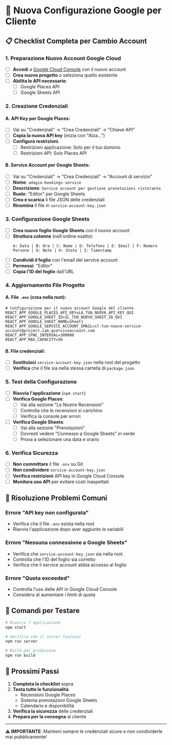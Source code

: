 # 🚀 Nuova Configurazione Google per Cliente

## 📋 **Checklist Completa per Cambio Account**

### **1. Preparazione Nuovo Account Google Cloud**

- [ ] **Accedi** a [Google Cloud Console](https://console.cloud.google.com/) con il nuovo account
- [ ] **Crea nuovo progetto** o seleziona quello esistente
- [ ] **Abilita le API necessarie**:
  - [ ] Google Places API
  - [ ] Google Sheets API

### **2. Creazione Credenziali**

#### **A. API Key per Google Places:**
- [ ] Vai su "Credenziali" → "Crea Credenziali" → "Chiave API"
- [ ] **Copia la nuova API key** (inizia con "AIza...")
- [ ] **Configura restrizioni**:
  - [ ] Restrizioni applicazione: Solo per il tuo dominio
  - [ ] Restrizioni API: Solo Places API

#### **B. Service Account per Google Sheets:**
- [ ] Vai su "Credenziali" → "Crea Credenziali" → "Account di servizio"
- [ ] **Nome**: `adagio-bookings-service`
- [ ] **Descrizione**: `Service account per gestione prenotazioni ristorante`
- [ ] **Ruolo**: "Editor" per Google Sheets
- [ ] **Crea e scarica** il file JSON delle credenziali
- [ ] **Rinomina** il file in `service-account-key.json`

### **3. Configurazione Google Sheets**

- [ ] **Crea nuovo foglio Google Sheets** con il nuovo account
- [ ] **Struttura colonne** (nell'ordine esatto):
  ```
  A: Data | B: Ora | C: Nome | D: Telefono | E: Email | F: Numero Persone | G: Note | H: Stato | I: Timestamp
  ```
- [ ] **Condividi il foglio** con l'email del service account
- [ ] **Permessi**: "Editor"
- [ ] **Copia l'ID del foglio** dall'URL

### **4. Aggiornamento File Progetto**

#### **A. File `.env` (crea nella root):**
```env
# Configurazione per il nuovo account Google del cliente
REACT_APP_GOOGLE_PLACES_API_KEY=LA_TUA_NUOVA_API_KEY_QUI
REACT_APP_GOOGLE_SHEET_ID=IL_TUO_NUOVO_SHEET_ID_QUI
REACT_APP_GOOGLE_SHEET_NAME=Sheet1
REACT_APP_GOOGLE_SERVICE_ACCOUNT_EMAIL=il-tuo-nuovo-service-account@project.iam.gserviceaccount.com
REACT_APP_SYNC_INTERVAL=300000
REACT_APP_MAX_CAPACITY=50
```

#### **B. File credenziali:**
- [ ] **Sostituisci** `service-account-key.json` nella root del progetto
- [ ] **Verifica** che il file sia nella stessa cartella di `package.json`

### **5. Test della Configurazione**

- [ ] **Riavvia l'applicazione** (`npm start`)
- [ ] **Verifica Google Places**:
  - [ ] Vai alla sezione "Le Nostre Recensioni"
  - [ ] Controlla che le recensioni si carichino
  - [ ] Verifica la console per errori
- [ ] **Verifica Google Sheets**:
  - [ ] Vai alla sezione "Prenotazioni"
  - [ ] Dovresti vedere "Connesso a Google Sheets" in verde
  - [ ] Prova a selezionare una data e orario

### **6. Verifica Sicurezza**

- [ ] **Non committare** il file `.env` su Git
- [ ] **Non condividere** `service-account-key.json`
- [ ] **Verifica restrizioni** API key in Google Cloud Console
- [ ] **Monitora uso API** per evitare costi inaspettati

## 🔧 **Risoluzione Problemi Comuni**

### **Errore "API key non configurata"**
- Verifica che il file `.env` esista nella root
- Riavvia l'applicazione dopo aver aggiunto le variabili

### **Errore "Nessuna connessione a Google Sheets"**
- Verifica che `service-account-key.json` sia nella root
- Controlla che l'ID del foglio sia corretto
- Verifica che il service account abbia accesso al foglio

### **Errore "Quota exceeded"**
- Controlla l'uso delle API in Google Cloud Console
- Considera di aumentare i limiti di quota

## 📱 **Comandi per Testare**

```bash
# Riavvia l'applicazione
npm start

# Verifica che il server funzioni
npm run server

# Build per produzione
npm run build
```

## 🎯 **Prossimi Passi**

1. **Completa la checklist** sopra
2. **Testa tutte le funzionalità**:
   - Recensioni Google Places
   - Sistema prenotazioni Google Sheets
   - Calendario e disponibilità
3. **Verifica la sicurezza** delle credenziali
4. **Prepara per la consegna** al cliente

---

**⚠️ IMPORTANTE**: Mantieni sempre le credenziali sicure e non condividerle mai pubblicamente!
